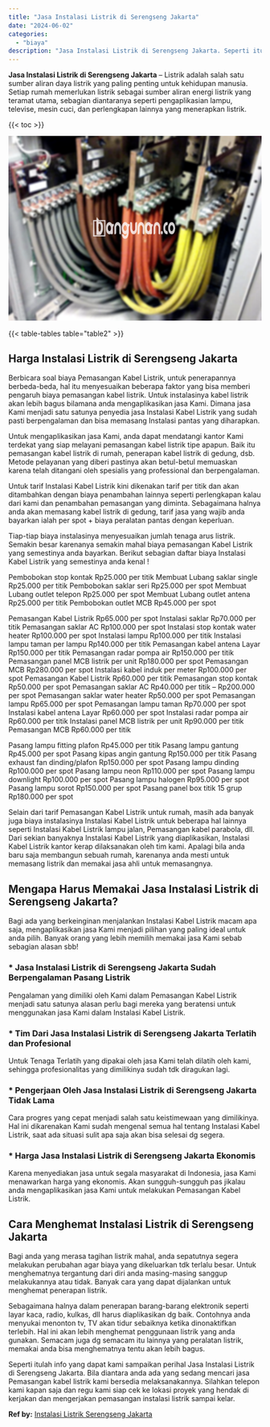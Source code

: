 ```yaml
---
title: "Jasa Instalasi Listrik di Serengseng Jakarta"
date: "2024-06-02"
categories: 
  - "biaya"
description: "Jasa Instalasi Listrik di Serengseng Jakarta. Seperti itulah info yang dapat kami sampaikan perihal Jasa Instalasi Listrik di Serengseng Jakarta. Bila dianta..."
---
```


**Jasa Instalasi Listrik di Serengseng Jakarta** – Listrik adalah salah satu sumber aliran daya listrik yang paling penting untuk kehidupan manusia. Setiap rumah memerlukan listrik sebagai sumber aliran energi listrik yang teramat utama, sebagian diantaranya seperti pengaplikasian lampu, televise, mesin cuci, dan perlengkapan lainnya yang menerapkan listrik.

{{< toc >}}

![Jasa Instalasi Listrik di Serengseng Jakarta](/images/instalasi-listrik-murah21.png)

{{< table-tables table="table2" >}}

## Harga Instalasi Listrik di Serengseng Jakarta

Berbicara soal biaya Pemasangan Kabel Listrik, untuk penerapannya berbeda-beda, hal itu menyesuaikan beberapa faktor yang bisa memberi pengaruh biaya pemasangan kabel listrik. Untuk instalasinya kabel listrik akan lebih bagus bilamana anda mengaplikasikan jasa Kami. Dimana jasa Kami menjadi satu satunya penyedia jasa Instalasi Kabel Listrik yang sudah pasti berpengalaman dan bisa memasang Instalasi pantas yang diharapkan.

Untuk mengaplikasikan jasa Kami, anda dapat mendatangi kantor Kami terdekat yang siap melayani pemasangan kabel listrik tipe apapun. Baik itu pemasangan kabel listrik di rumah, penerapan kabel listrik di gedung, dsb. Metode pelayanan yang diberi pastinya akan betul-betul memuaskan karena telah ditangani oleh spesialis yang professional dan berpengalaman.

Untuk tarif Instalasi Kabel Listrik kini dikenakan tarif per titik dan akan ditambahkan dengan biaya penambahan lainnya seperti perlengkapan kalau dari kami dan penambahan pemasangan yang diminta. Sebagaimana halnya anda akan memasang kabel listrik di gedung, tarif jasa yang wajib anda bayarkan ialah per spot + biaya peralatan pantas dengan keperluan.

Tiap-tiap biaya instalasinya menyesuaikan jumlah tenaga arus listrik. Semakin besar karenanya semakin mahal biaya pemasangan Kabel Listrik yang semestinya anda bayarkan. Berikut sebagian daftar biaya Instalasi Kabel Listrik yang semestinya anda kenal !

Pembobokan stop kontak Rp25.000 per titik Membuat Lubang saklar single Rp25.000 per titik Pembobokan saklar seri Rp25.000 per spot Membuat Lubang outlet telepon Rp25.000 per spot Membuat Lubang outlet antena Rp25.000 per titik Pembobokan outlet MCB Rp45.000 per spot

Pemasangan Kabel Listrik Rp65.000 per spot Instalasi saklar Rp70.000 per titik Pemasangan saklar AC Rp100.000 per spot Instalasi stop kontak water heater Rp100.000 per spot Instalasi lampu Rp100.000 per titik Instalasi lampu taman per lampu Rp140.000 per titik Pemasangan kabel antena Layar Rp150.000 per titik Pemasangan radar pompa air Rp150.000 per titik Pemasangan panel MCB listrik per unit Rp180.000 per spot Pemasangan MCB Rp280.000 per spot Instalasi kabel induk per meter Rp100.000 per spot Pemasangan Kabel Listrik Rp60.000 per titik Pemasangan stop kontak Rp50.000 per spot Pemasangan saklar AC Rp40.000 per titik – Rp200.000 per spot Pemasangan saklar water heater Rp50.000 per spot Pemasangan lampu Rp65.000 per spot Pemasangan lampu taman Rp70.000 per spot Instalasi kabel antena Layar Rp60.000 per spot Instalasi radar pompa air Rp60.000 per titik Instalasi panel MCB listrik per unit Rp90.000 per titik Pemasangan MCB Rp60.000 per titik

Pasang lampu fitting plafon Rp45.000 per titik Pasang lampu gantung Rp45.000 per spot Pasang kipas angin gantung Rp150.000 per titik Pasang exhaust fan dinding/plafon Rp150.000 per spot Pasang lampu dinding Rp100.000 per spot Pasang lampu neon Rp110.000 per spot Pasang lampu downlight Rp100.000 per spot Pasang lampu halogen Rp95.000 per spot Pasang lampu sorot Rp150.000 per spot Pasang panel box titik 15 grup Rp180.000 per spot

Selain dari tarif Pemasangan Kabel Listrik untuk rumah, masih ada banyak juga biaya instalasinya Instalasi Kabel Listrik untuk beberapa hal lainnya seperti Instalasi Kabel Listrik lampu jalan, Pemasangan kabel parabola, dll. Dari sekian banyaknya Instalasi Kabel Listrik yang diaplikasikan, Instalasi Kabel Listrik kantor kerap dilaksanakan oleh tim kami. Apalagi bila anda baru saja membangun sebuah rumah, karenanya anda mesti untuk memasang listrik dan memakai jasa ahli untuk memasangnya.

## Mengapa Harus Memakai Jasa Instalasi Listrik di Serengseng Jakarta?

Bagi ada yang berkeinginan menjalankan Instalasi Kabel Listrik macam apa saja, mengaplikasikan jasa Kami menjadi pilihan yang paling ideal untuk anda pilih. Banyak orang yang lebih memilih memakai jasa Kami sebab sebagian alasan sbb!

### \* Jasa Instalasi Listrik di Serengseng Jakarta Sudah Berpengalaman Pasang Listrik

Pengalaman yang dimiliki oleh Kami dalam Pemasangan Kabel Listrik menjadi satu satunya alasan perlu bagi mereka yang beratensi untuk menggunakan jasa Kami dalam Instalasi Kabel Listrik.

### \* Tim Dari Jasa Instalasi Listrik di Serengseng Jakarta Terlatih dan Profesional

Untuk Tenaga Terlatih yang dipakai oleh jasa Kami telah dilatih oleh kami, sehingga profesionalitas yang dimilikinya sudah tdk diragukan lagi.

### \* Pengerjaan Oleh Jasa Instalasi Listrik di Serengseng Jakarta Tidak Lama

Cara progres yang cepat menjadi salah satu keistimewaan yang dimilikinya. Hal ini dikarenakan Kami sudah mengenal semua hal tentang Instalasi Kabel Listrik, saat ada situasi sulit apa saja akan bisa selesai dg segera.

### \* Harga Jasa Instalasi Listrik di Serengseng Jakarta Ekonomis

Karena menyediakan jasa untuk segala masyarakat di Indonesia, jasa Kami menawarkan harga yang ekonomis. Akan sungguh-sungguh pas jikalau anda mengaplikasikan jasa Kami untuk melakukan Pemasangan Kabel Listrik.

## Cara Menghemat Instalasi Listrik di Serengseng Jakarta


Bagi anda yang merasa tagihan listrik mahal, anda sepatutnya segera melakukan perubahan agar biaya yang dikeluarkan tdk terlalu besar. Untuk menghematnya tergantung dari diri anda masing-masing sanggup melakukannya atau tidak. Banyak cara yang dapat dijalankan untuk menghemat penerapan listrik.

Sebagaimana halnya dalam penerapan barang-barang elektronik seperti layar kaca, radio, kulkas, dll harus diaplikasikan dg baik. Contohnya anda menyukai menonton tv, TV akan tidur sebaiknya ketika dinonaktifkan terlebih. Hal ini akan lebih menghemat penggunaan listrik yang anda gunakan. Semacam juga dg semacam itu lainnya yang peralatan listrik, memakai anda bisa menghematnya tentu akan lebih bagus.

Seperti itulah info yang dapat kami sampaikan perihal Jasa Instalasi Listrik di Serengseng Jakarta. Bila diantara anda ada yang sedang mencari jasa Pemasangan kabel listrik kami bersedia melaksanakannya. Silahkan telepon kami kapan saja dan regu kami siap cek ke lokasi proyek yang hendak di kerjakan dan mengerjakan pemasangan instalasi listrik sampai kelar.

**Ref by:** [Instalasi Listrik Serengseng Jakarta](https://id.wikipedia.org/wiki/Instalasi)
